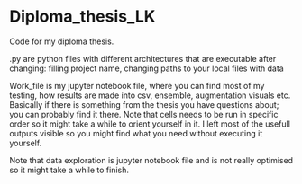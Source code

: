 # Diploma_thesis_LK
Code for my diploma thesis.

.py are python files with different architectures that are executable after changing:
filling project name, changing paths to your local files with data

Work_file is my jupyter notebook file, where you can find most of my testing, how results are made into csv, ensemble, augmentation visuals etc.
Basically if there is something from the thesis you have questions about; you can probably find it there. Note that cells needs to be run in specific order so it might take a while to orient yourself in it. I left most of the usefull outputs visible so you might find what you need without executing it yourself.

Note that data exploration is jupyter notebook file and is not really optimised so it might take a while to finish.
